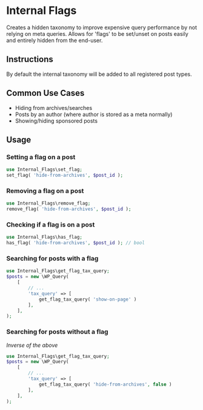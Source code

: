 Internal Flags
==============

Creates a hidden taxonomy to improve expensive query performance by not relying on
meta queries. Allows for 'flags' to be set/unset on posts easily and entirely hidden
from the end-user.

## Instructions

By default the internal taxonomy will be added to all registered post types.

## Common Use Cases
- Hiding from archives/searches
- Posts by an author (where author is stored as a meta normally)
- Showing/hiding sponsored posts

## Usage

### Setting a flag on a post
```php
use Internal_Flags\set_flag;
set_flag( 'hide-from-archives', $post_id );
```

### Removing a flag on a post
```php
use Internal_Flags\remove_flag;
remove_flag( 'hide-from-archives', $post_id );
```

### Checking if a flag is on a post
```php
use Internal_Flags\has_flag;
has_flag( 'hide-from-archives', $post_id ); // bool
```

### Searching for posts with a flag
```php
use Internal_Flags\get_flag_tax_query;
$posts = new \WP_Query(
	[
		// ...
		'tax_query' => [
			get_flag_tax_query( 'show-on-page' )
		],
	],
);
```

### Searching for posts without a flag
_Inverse of the above_
```php
use Internal_Flags\get_flag_tax_query;
$posts = new \WP_Query(
	[
		// ...
		'tax_query' => [
			get_flag_tax_query( 'hide-from-archives', false )
		],
	],
);
```
